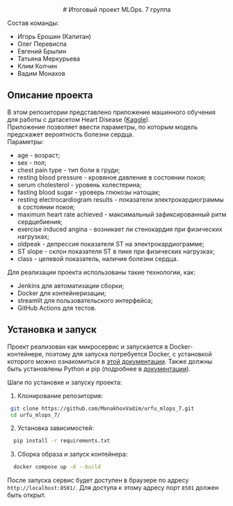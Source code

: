 <center># Итоговый проект MLOps. 7 группа</center>  

Состав команды:  
 - Игорь Ерошин (Капитан)
 - Олег Перевиспа
 - Евгений Брылин
 - Татьяна Меркурьева
 - Клим Колчин
 - Вадим Монахов  

## Описание проекта
В этом репозитории представлено приложение машинного обучения для работы с датасетом Heart Disease ([Kaggle](https://www.kaggle.com/datasets/mexwell/heart-disease-dataset/data)).  
Приложение позволяет ввести параметры, по которым модель предскажет вероятность болезни сердца.  
Параметры:  
 - age - возраст;
 - sex - пол;
 - chest pain type - тип боли в груди;
 - resting blood pressure - кровяное давление в состоянии покоя;
 - serum cholesterol - уровень холестерина;
 - fasting blood sugar - уроверь глюкозы натощак;
 - resting electrocardiogram results - показатели электрокардиограммы в состоянии покоя;
 - maximum heart rate achieved - максимальный зафиксированный ритм сердцебиения;
 - exercise induced angina - возникает ли стенокардия при физических нагрузках;
 - oldpeak - депрессия показателя ST на электрокардиограмме;
 - ST slope - склон показателя ST в пике при физических нагрузках;
 - class - целевой показатель, наличие болезни сердца.  
  
Для реализации проекта использованы такие технологии, как:
 - Jenkins для автоматизации сборки;
 - Docker для контейнеризации;
 - streamlit для пользовательского интерфейса;
 - GitHub Actions для тестов.
## Установка и запуск

Проект реализован как микросервис и запускается в Docker-контейнере, поэтому для запуска потребуется Docker, с установкой которого можно ознакомиться в [этой документации](https://docs.docker.com/). Также должны быть установлены Python и pip (подробнее в [документации](https://docs.python.org/3/)).
  
Шаги по установке и запуску проекта:  
1. Клонирование репозитория:  
  
 ```bash
  git clone https://github.com/MonakhovVadim/urfu_mlops_7.git
  cd urfu_mlops_7/
```  
2. Установка зависимостей:  
  
```bash
  pip install -r requirements.txt
```
    
3. Сборка образа и запуск контейнера:  
  
```bash
  docker compose up -d --build
```

После запуска сервис будет доступен в браузере по адресу ```http://localhost:8501/```. Для доступа к этому адресу порт ```8501``` должен быть открыт.